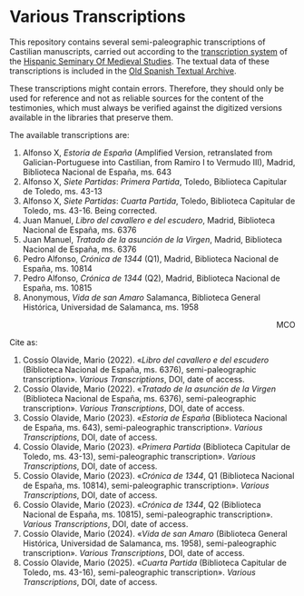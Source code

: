 # Various Transcriptions

This repository contains several semi-paleographic transcriptions of Castilian manuscripts, carried out according to the [transcription system](http://www.hispanicseminary.org/manual-en.htm) of the [Hispanic Seminary Of Medieval Studies](http://www.hispanicseminary.org/). The textual data of these transcriptions is included in the [Old Spanish Textual Archive](http://osta.oldspanishtextualarchive.org/).

These transcriptions might contain errors. Therefore, they should only be used for reference and not as reliable sources for the content of the testimonies, which must always be verified against the digitized versions available in the libraries that preserve them.

The available transcriptions are:

<ol>
<li>Alfonso X, <em>Estoria de España</em> (Amplified Version, retranslated from Galician-Portuguese into Castilian, from Ramiro I to Vermudo III), Madrid, Biblioteca Nacional de España, ms. 643</li>
<li>Alfonso X, <em>Siete Partidas</em>: <em>Primera Partida</em>, Toledo, Biblioteca Capitular de Toledo, ms. 43-13</li>
<li>Alfonso X, <em>Siete Partidas</em>: <em>Cuarta Partida</em>, Toledo, Biblioteca Capitular de Toledo, ms. 43-16. Being corrected.</li>
<li>Juan Manuel, <em>Libro del cavallero e del escudero</em>, Madrid, Biblioteca Nacional de España, ms. 6376</li>
<li>Juan Manuel, <em>Tratado de la asunción de la Virgen</em>, Madrid, Biblioteca Nacional de España, ms. 6376</li>
<li>Pedro Alfonso, <em>Crónica de 1344</em> (Q1), Madrid, Biblioteca Nacional de España, ms. 10814</li>
<li>Pedro Alfonso, <em>Crónica de 1344</em> (Q2), Madrid, Biblioteca Nacional de España, ms. 10815</li>
<li>Anonymous, <em>Vida de san Amaro</em> Salamanca, Biblioteca General Histórica, Universidad de Salamanca, ms. 1958</li>
</ol>

<p align="right">MCO</p>

Cite as:

<ol>
<li>Cossío Olavide, Mario (2022). «<em>Libro del cavallero e del escudero</em> (Biblioteca Nacional de España, ms. 6376), semi-paleographic transcription». <em>Various Transcriptions</em>, DOI, date of access.</li>
<li>Cossío Olavide, Mario (2022). «<em>Tratado de la asunción de la Virgen</em> (Biblioteca Nacional de España, ms. 6376), semi-paleographic transcription». <em>Various Transcriptions</em>, DOI, date of access.</li>
<li>Cossío Olavide, Mario (2023). «<em>Estoria de España</em> (Biblioteca Nacional de España, ms. 643), semi-paleographic transcription». <em>Various Transcriptions</em>, DOI, date of access.</li>
<li>Cossío Olavide, Mario (2023). «<em>Primera Partida</em> (Biblioteca Capitular de Toledo, ms. 43-13), semi-paleographic transcription». <em>Various Transcriptions</em>, DOI, date of access.</li>
<li>Cossío Olavide, Mario (2023). «<em>Crónica de 1344</em>, Q1 (Biblioteca Nacional de España, ms. 10814), semi-paleographic transcription». <em>Various Transcriptions</em>, DOI, date of access.</li>
<li>Cossío Olavide, Mario (2023). «<em>Crónica de 1344</em>, Q2 (Biblioteca Nacional de España, ms. 10815), semi-paleographic transcription». <em>Various Transcriptions</em>, DOI, date of access.</li>
<li>Cossío Olavide, Mario (2024). «<em>Vida de san Amaro</em> (Biblioteca General Histórica, Universidad de Salamanca, ms. 1958), semi-paleographic transcription». <em>Various Transcriptions</em>, DOI, date of access.</li>
<li>Cossío Olavide, Mario (2025). «<em>Cuarta Partida</em> (Biblioteca Capitular de Toledo, ms. 43-16), semi-paleographic transcription». <em>Various Transcriptions</em>, DOI, date of access.</li>
</ol>